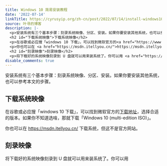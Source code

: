 ```yaml
---
title: Windows 10 简易安装教程
date: '2022-07-14'
linkTitle: https://cyrusyip.org/zh-cn/post/2022/07/14/install-windows10/
source: 叶寻的博客
description: |-
  <p>安装系统有三个基本步骤：刻录系统映像、分区、安装。如果你要安装其他系统，也可以参考本文的步骤。</p>
  <h2 id="下载系统映像">下载系统映像</h2>
  <p>在谷歌或必应搜「windows 10 下载」，可以找到微软官方的<a href="https://www.microsoft.com/zh-cn/software-download/windows10ISO">下载地址</a>，选择合适的版本。如果你不知道选啥，那就下载「Windows 10 (multi-edition ISO)」。</p>
  <p>你也可以在 <a href="https://msdn.itellyou.cn/">https://msdn.itellyou.cn/</a> 下载系统，但这不是官方网站。</p>
  <h2 id="刻录映像">刻录映像</h2>
  <p>将下载好的系统映像刻录到 U 盘就可以用来装系统了。你可以用 <a href="https://www.balena.io/etc ...
disable_comments: true
---
```

<p>安装系统有三个基本步骤：刻录系统映像、分区、安装。如果你要安装其他系统，也可以参考本文的步骤。</p>
<h2 id="下载系统映像">下载系统映像</h2>
<p>在谷歌或必应搜「windows 10 下载」，可以找到微软官方的<a href="https://www.microsoft.com/zh-cn/software-download/windows10ISO">下载地址</a>，选择合适的版本。如果你不知道选啥，那就下载「Windows 10 (multi-edition ISO)」。</p>
<p>你也可以在 <a href="https://msdn.itellyou.cn/">https://msdn.itellyou.cn/</a> 下载系统，但这不是官方网站。</p>
<h2 id="刻录映像">刻录映像</h2>
<p>将下载好的系统映像刻录到 U 盘就可以用来装系统了。你可以用 <a href="https://www.balena.io/etc ...